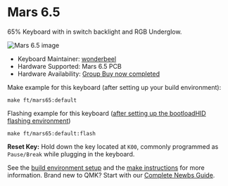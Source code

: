 # Mars 6.5

65% Keyboard with in switch backlight and RGB Underglow. 

![Mars 6.5 image](https://i.imgur.com/cg5qADr.jpg)

* Keyboard Maintainer: [wonderbeel](https://github.com/wonderbeel)
* Hardware Supported: Mars 6.5 PCB
* Hardware Availability: [Group Buy now completed](https://geekhack.org/index.php?topic=98601.0)

Make example for this keyboard (after setting up your build environment):

    make ft/mars65:default

Flashing example for this keyboard ([after setting up the bootloadHID flashing environment](https://docs.qmk.fm/#/flashing_bootloadhid))

    make ft/mars65:default:flash

**Reset Key:** Hold down the key located at `K00`, commonly programmed as `Pause/Break` while plugging in the keyboard.

See the [build environment setup](https://docs.qmk.fm/#/getting_started_build_tools) and the [make instructions](https://docs.qmk.fm/#/getting_started_make_guide) for more information. Brand new to QMK? Start with our [Complete Newbs Guide](https://docs.qmk.fm/#/newbs).
